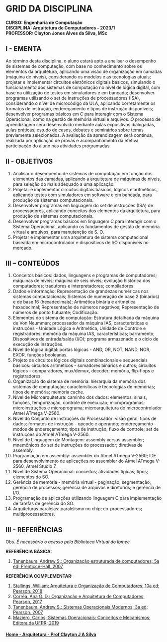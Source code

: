 # GRID DA DISCIPLINA 

**CURSO: Engenharia de Computação**  
**DISCIPLINA: Arquitetura de Computadores - 2023/1**  
**PROFESSOR: Clayton Jones Alves da Silva, MSc**

## I - EMENTA
Ao término desta disciplina, o aluno estará apto a analisar o desempenho de sistemas de computação, com base no conhecimento sobre os elementos da arquitetura, aplicando uma visão de organização em camadas (máquina de níveis), considerando os modelos e as tecnologias atuais; projetar e implementar circuitos eletrônicos digitais básicos, simulando o funcionamento dos sistemas de computação no nível de lógica digital, com base na utilização de testes em simuladores e em bancada; desenvolver programas utilizando o set de instruções de processadores (ISA), considerando o nível de microcódigo da ULA, aplicando corretamente os formatos de instrução, endereçamento e tipos de instrução disponíveis; desenvolver programas básicos em C para interagir com o Sistema Operacional, como na gestão de memória virtual e arquivos. O processo de aprendizagem será desenvolvido mediante aulas expositivas dialogadas, aulas práticas, estudo de casos, debates e
seminários sobre temas previamente selecionados. A avaliação da aprendizagem será contínua, realizada por aplicação de provas e acompanhamento da efetiva participação do aluno nas atividades programadas.

## II - OBJETIVOS 

1. Analisar o desempenho de sistemas de computação em função dos elementos das camadas, aplicando a arquitetura de máquinas de níveis, para seleção do mais adequado a uma aplicação.
2. Projetar e implementar circuitos digitais básicos, lógicos e aritméticos, aplicando testes com simuladores em software e em bancada, para produção de sistemas computacionais. 
3.  Desenvolver programas em linguagem do set de instruções (ISA) de processadores, aplicando conceitos dos elementos da arquitetura, para produção de sistemas computacionais. 
4.  Desenvolver programas básicos em linguagem C para interagir com o Sistema Operacional, aplicando os fundamentos de gestão de memória virtual e arquivos, para manutenção de S. O.  
5. Projetar e implementar uma arquitetura de sistema computacional baseada em microcontrolador e dispositivos de I/O disponíveis no mercado.

 
## III – CONTEÚDOS

1. Conceitos básicos: dados, linguagens e programas de computadores; máquinas de níveis; máquina de seis níveis; evolução histórica dos computadores; tradutores e interpretadores; compiladores.
2. Dados e informação: Representação de grandezas numéricas nos sistemas computacionais; Sistemas de numeração de base 2 (binários) e de base 16 (hexadecimais); Aritmética binária e aritmética hexadecimal; Representação de números negativos; Representação de números de ponto flutuante; Codificação.
3. Elementos do sistema de computação: Estrutura detalhada da máquina de Von Neumman; processador da máquina IAS, características e instruções - Unidade Lógica e Aritmética,  Unidade de Controle e registradores; memória da máquina IAS, características; barramento; Dispositivos de entrada/saída (I/O); programa armazenado e o ciclo de execução de instruções.
4. Nível de lógica digital: portas lógicas - AND, OR, NOT, NAND, NOR, EXOR, funções booleanas.
5. Projeto de circuitos lógicos digitais combinacionais e sequenciais básicos: circuitos aritméticos - somadores binários e outros; circuitos lógicos - comparadores, mux/demux, decoder; memória, flip-flops e registradores.
6. Organização do sistema de memória: hierarquia da memória dos sistemas de computação; características e tecnologias de memórias; tipos de memória; memória cache.
7. Nível de Microarquitetura: caminho dos dados: elementos, sinais, funções, temporização, controle de execução; microprogramas; microinstruções e microprograma; microarquitetura do microcontrolador Atmel ATmega V-2560.
8. Nível do Conjunto de Instruções do Processador: visão geral; tipos de dados; formatos de instrução - opcode e operando; endereçamento - modos de endereçamento; tipos de instrução; fluxo de controle; set de instruções do Atmel ATmega V-2560.
9. Nível de Linguagem de Montagem: assembly versus assembler; mnemônicos do set de instruções do processador; diretivas de assembly.
10. Programação em assembly: assembler do Atmel ATmega V-2560; IDE para desenvolvimento de aplicações no assembler do Atmel ATmega V-2560, Atmel Studio 7. 
11. Nível de Sistema Operacional: conceitos; atividades típicas; tipos; elementos do SO.
12. Gerência de memória - memória virtual - paginação, segmentação; gerência de processos; gerência de arquivos e diretórios; e gerência de I/O. 
13. Programação de aplicações utilizando linguagem C para implementação de tarefas de gerência do SO.
14. Arquiteturas paralelas: paralelismo no chip; co-processadores; multiprocessadores.

## III - REFERÊNCIAS  
Obs. *É necessário o acesso pela Biblioteca Virtual do Ibmec*

**REFERÊNCIA BÁSICA:**  
1. [Tanenbaum, Andrew S.; Organização estruturada de computadores; 5a ed; Prenticce-Hall, 2007](https://plataforma.bvirtual.com.br/Leitor/Publicacao/355/pdf/0)

**REFERÊNCIA COMPLEMENTAR:**
1. [Stallings, William; Arquitetura e Organização de Computadores; 10a ed; Pearson, 2018](https://plataforma.bvirtual.com.br/Leitor/Publicacao/151479/pdf/0)
2. [Corrêa, Ana G. D.; Organização e Arquitetura de Computadores; Pearson, 2017](https://plataforma.bvirtual.com.br/Leitor/Publicacao/124147/pdf/0)
3. [Tanenbaum, Andrew S.; Sistemas Operacionais Modernos; 3a ed; Pearson, 2007](https://plataforma.bvirtual.com.br/Leitor/Publicacao/1233/pdf/0)  
4. [Maziero, Carlos; Sistemas Operacionais: Conceitos e Mecanismos; Editora da UFPR; 2019](http://wiki.inf.ufpr.br/maziero/doku.php?id=socm:start)

#### [Home - Arquitetura - Prof Clayton J A Silva](https://claytonjasilva.github.io/arq.html)
